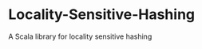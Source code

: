 Locality-Sensitive-Hashing
===========================

A Scala library for locality sensitive hashing
